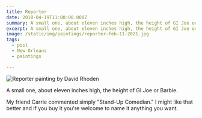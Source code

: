 ```yaml
---
title: Reporter
date: 2018-04-19T11:00:00.000Z
summary: A small one, about eleven inches high, the height of GI Joe or Barbie.
excerpt: A small one, about eleven inches high, the height of GI Joe or Barbie.
image: /static/img/paintings/reporter-feb-11-2021.jpg
tags:
  - post 
  - New Orleans
  - paintings

---
```


![Reporter painting by David Rhoden](/static/img/paintings/reporter-feb-11-2021.jpg "Reporter painting by David Rhoden")

A small one, about eleven inches high, the height of GI Joe or Barbie.

My friend Carrie commented simply "Stand-Up Comedian." I might like that better and if you buy it you're welcome to name it anything you want.